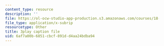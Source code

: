 ```yaml
---
content_type: resource
description: ''
file: https://ol-ocw-studio-app-production.s3.amazonaws.com/courses/18-06sc-linear-algebra-fall-2011/6af7a00b6851cbcf891dd4aa24bdba94_13r9QY6cmjc.srt
file_type: application/x-subrip
resourcetype: Other
title: 3play caption file
uid: 6af7a00b-6851-cbcf-891d-d4aa24bdba94
---
```


